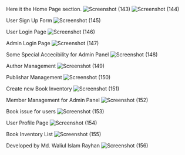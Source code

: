 Here it the Home Page section.
![Screenshot (143)](https://user-images.githubusercontent.com/84919654/231752025-f7b6a0a7-094e-4a85-a615-fd1f415f21c8.png)
![Screenshot (144)](https://user-images.githubusercontent.com/84919654/231752287-6c57993f-08a4-4197-931d-8b21edaf3300.png)

User Sign Up Form
![Screenshot (145)](https://user-images.githubusercontent.com/84919654/231752318-5a40ab1d-d34a-4d9a-b1d7-ce0c6ce3bb3f.png)

User Login Page
![Screenshot (146)](https://user-images.githubusercontent.com/84919654/231752330-eddd7672-1113-40cb-a935-0db0edad644b.png)

Admin Login Page
![Screenshot (147)](https://user-images.githubusercontent.com/84919654/231752340-9a9f986c-7bb5-4448-b5af-f29c57c3dea1.png)

Some Special Accecibility for Admin Panel
![Screenshot (148)](https://user-images.githubusercontent.com/84919654/231752350-5bfecd55-4a7a-407a-bbf8-91516fc8c656.png)

Author Management
![Screenshot (149)](https://user-images.githubusercontent.com/84919654/231752380-b6ceaec0-79b7-4c89-9723-b577bf103d74.png)

Publishar Management
![Screenshot (150)](https://user-images.githubusercontent.com/84919654/231752387-2501f86c-8c34-4248-84e6-f3496150ebf5.png)

Create new Book Inventory
![Screenshot (151)](https://user-images.githubusercontent.com/84919654/231752394-6156ecc5-30f2-472f-b6fe-beaacd561a34.png)

Member Management for Admin Panel
![Screenshot (152)](https://user-images.githubusercontent.com/84919654/231752405-ad9f11fb-c69e-4c95-8c4c-20cb985accaf.png)

Book issue for users
![Screenshot (153)](https://user-images.githubusercontent.com/84919654/231752412-3d3414b3-b7ce-4edb-b840-e60fc5cdaf91.png)

User Profile Page
![Screenshot (154)](https://user-images.githubusercontent.com/84919654/231752423-da45ca1b-fc0c-4268-8478-c8f93fa3f126.png)

Book Inventory List
![Screenshot (155)](https://user-images.githubusercontent.com/84919654/231752433-a94b9a74-d57a-4ee4-a4c9-9a0c45c7d19a.png)

Developed by Md. Waliul Islam Rayhan
![Screenshot (156)](https://user-images.githubusercontent.com/84919654/231752449-6337723e-1681-428b-a6c1-9d7b5f006bab.png)
